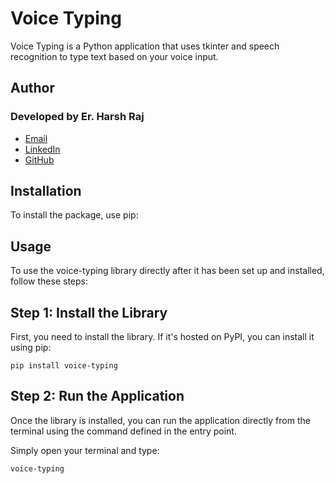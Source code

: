 # Voice Typing

Voice Typing is a Python application that uses tkinter and speech recognition to type text based on your voice input.

## Author

### Developed by Er. Harsh Raj

- [Email](mailto:developerharshraj@gmail.com)
- [LinkedIn](https://in.linkedin.com/in/harsh-raj-416a0b27b)
- [GitHub](https://github.com/HarshRajTiwary)

## Installation

To install the package, use pip:

## Usage

To use the voice-typing library directly after it has been set up and installed, follow these steps:

## Step 1: Install the Library

First, you need to install the library. If it's hosted on PyPI, you can install it using pip:

`pip install voice-typing`

## Step 2: Run the Application

Once the library is installed, you can run the application directly from the terminal using the command defined in the entry point.

Simply open your terminal and type:

`voice-typing`